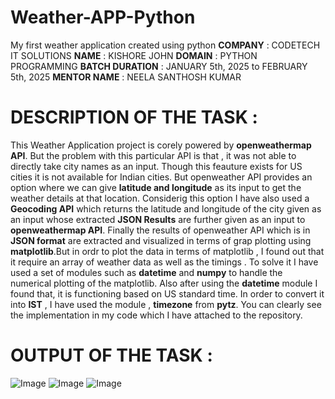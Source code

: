 # Weather-APP-Python
My first weather application created using python
**COMPANY** : CODETECH IT SOLUTIONS
**NAME** : KISHORE JOHN
**DOMAIN** : PYTHON PROGRAMMING
**BATCH DURATION** : JANUARY 5th, 2025 to FEBRUARY 5th, 2025
**MENTOR NAME** : NEELA SANTHOSH KUMAR
# DESCRIPTION OF THE TASK : 
This Weather Application project is corely powered by **openweathermap API**. But the problem with this particular API is that , it was not able to directly take city names as an input. Though this feauture exists for US cities it is not available for Indian cities. But openweather API provides an option where we can give **latitude and longitude** as its input to get the weather details at that location. Considerig this option I have also used a **Geocoding API** which returns the latitude and longitude of the city given as an input whose extracted **JSON Results** are further given as an input to **openweathermap API**. Finally the results of openweather API which is in **JSON format** are extracted and visualized in terms of grap plotting using **matplotlib**.But in ordr to plot the data in terms of matplotlib , I found out that it require an array of weather data as well as the timings . To solve it I have used a set of modules such as **datetime** and **numpy** to handle the numerical plotting of the matplotlib. Also after using the **datetime** module I found that, it is functioning based on US standard time. In order to convert it into **IST** , I have used the module , **timezone** from **pytz**. You can clearly see the implementation in my code which I have attached to the repository.
# OUTPUT OF THE TASK : 
![Image](https://github.com/user-attachments/assets/761fe7e3-8dfb-44e2-8d58-8c66b543c121)
![Image](https://github.com/user-attachments/assets/53269e71-f482-44ee-9452-3e8f1c94ae8d)
![Image](https://github.com/user-attachments/assets/afbb2f5c-53d1-4da7-b904-70a9d2dfb326)

